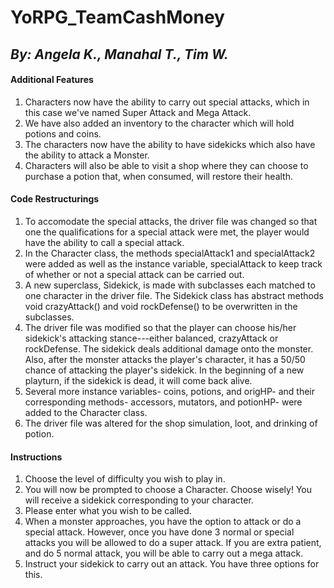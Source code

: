 # **YoRPG_TeamCashMoney**
## *By: Angela K., Manahal T., Tim W.*

#### **Additional Features**
  1. Characters now have the ability to carry out special attacks, which in this case we've named Super Attack and Mega Attack.
  2. We have also added an inventory to the character which will hold potions and coins.
  3. The characters now have the ability to have sidekicks which also have the ability to attack a Monster.
  4. Characters will also be able to visit a shop where they can choose to purchase a potion that, when consumed, will restore their health.
  
#### **Code Restructurings**
  1. To accomodate the special attacks, the driver file was changed so that one the qualifications for a special attack were met, the player would have the ability to call a special attack.
  2. In the Character class, the methods specialAttack1 and specialAttack2 were added as well as the instance variable, specialAttack to keep track of whether or not a special attack can be carried out.
  3. A new superclass, Sidekick, is made with subclasses each matched to one character in the driver file. The Sidekick class has abstract methods void crazyAttack() and void rockDefense() to be overwritten in the subclasses. 
  4. The driver file was modified so that the player can choose his/her sidekick's attacking stance---either balanced, crazyAttack or rockDefense. The sidekick deals additional damage onto the monster. Also, after the monster attacks the player's character, it has a 50/50 chance of attacking the player's sidekick. In the beginning of a new playturn, if the sidekick is dead, it will come back alive. 
  5. Several more instance variables- coins, potions, and origHP- and their corresponding methods- accessors, mutators, and potionHP- were added to the Character class. 
  6. The driver file was altered for the shop simulation, loot, and drinking of potion.
  
#### **Instructions**
  1. Choose the level of difficulty you wish to play in.
  2. You will now be prompted to choose a Character. Choose wisely! You will receive a sidekick corresponding to your character. 
  3. Please enter what you wish to be called.
  4. When a monster approaches, you have the option to attack or do a special attack. However, once you have done 3 normal or special attacks you will be allowed to do a super attack. If you are extra patient, and do 5 normal attack, you will be able to carry out a mega attack.
  5. Instruct your sidekick to carry out an attack. You have three options for this.
